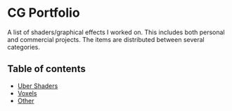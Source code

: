 # CG Portfolio

A list of shaders/graphical effects I worked on. This includes both personal and commercial projects. The items are distributed between several categories.

## Table of contents

- [Uber Shaders](./UberShaders)
- [Voxels](./Voxels)
- [Other](./Other)
